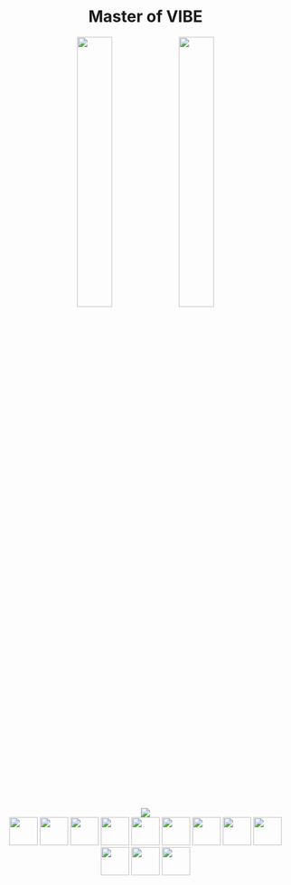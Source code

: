 <p align="center">
    <h1 align="center">Master of VIBE</h1>
    <div align="center" margin-top="4">
        <img width="35%" src="https://cdn.simpleicons.org/openai/ffffff" />
        <img width="35%" src="https://cdn.simpleicons.org/githubcopilot/ffffff" />
    </div>
    <div align="center">
        <img src="https://skillicons.dev/icons?i=tailwindcss,react,nestjs,nextjs,astro,tauri,redis,rabbitmq,nginx,bun,go,rust,typescript,cloudflare,workers,gcp,docker,kubernetes,githubactions,prisma,postgres,mongodb,linux,kali,ubuntu,grafana,prometheus,terraform,ansible,vitest,postman,sentry,arduino,autocad,raspberrypi,sketchup&perline=12" />
    </div>
    <div align="center">
        <img height="50" padding="2" src="https://cdn.simpleicons.org/homeassistant" />
        <img height="50" src="https://cdn.simpleicons.org/nodered" />
        <img height="50" src="https://cdn.simpleicons.org/metasploit" />
        <img height="50" src="https://cdn.simpleicons.org/burpsuite" />
        <img height="50" src="https://cdn.simpleicons.org/owasp/ffffff" />
        <img height="50" src="https://cdn.simpleicons.org/argo" />
        <img height="50" src="https://cdn.simpleicons.org/betterauth" />
        <img height="50" src="https://cdn.simpleicons.org/k6" />
        <img height="50" src="https://www.rewan.dev/resources/img/gin.png" />
        <img height="50" src="https://cdn.simpleicons.org/jira" />
        <img height="50" src="https://cdn.simpleicons.org/helm" />
        <img height="50" src="https://mocoding.gallerycdn.vsassets.io/extensions/mocoding/vss-playwright/1.0.37/1744240343156/Microsoft.VisualStudio.Services.Icons.Default" />
    </div>
</p>
